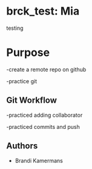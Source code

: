 # brck_test: Mia

testing

# Purpose

-create a remote repo on github

-practice git 

## Git Workflow

-practiced adding collaborator

-practiced commits and push

## Authors

-   Brandi Kamermans

